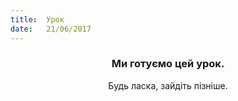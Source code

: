 ```yaml
---
title:  Урок
date:   21/06/2017
---
```


### <center>Ми готуємо цей урок.</center>
<center>Будь ласка, зайдіть пізніше.</center>